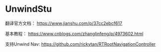 # UnwindStu


翻译官方文档： https://www.jianshu.com/p/37cc2ebcf617

基本教程： https://www.cnblogs.com/zhanglinfeng/p/4973602.html

支持Unwind Nav: https://github.com/rickytan/RTRootNavigationController
